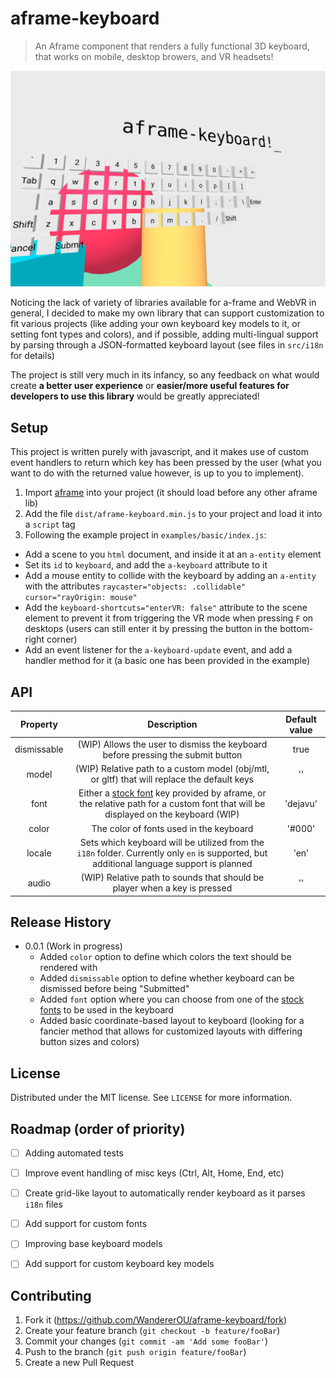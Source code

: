 # aframe-keyboard
> An Aframe component that renders a fully functional 3D keyboard, that works on mobile, desktop browers, and VR headsets!

![](readme.png)

Noticing the lack of variety of libraries available for a-frame and WebVR in general, I decided to make my own library that can support customization to fit various projects (like adding your own keyboard key models to it, or setting font types and colors), and if possible, adding multi-lingual support by parsing through a JSON-formatted keyboard layout (see files in `src/i18n` for details)

The project is still very much in its infancy, so any feedback on what would create **a better user experience** or **easier/more useful features for developers to use this library** would be greatly appreciated!

## Setup
This project is written purely with javascript, and it makes use of custom event handlers to return which key has been pressed by the user (what you want to do with the returned value however, is up to you to implement). 

1. Import [aframe](https://aframe.io) into your project (it should load before any other aframe lib)
2. Add the file `dist/aframe-keyboard.min.js` to your project and load it into a `script` tag
3. Following the example project in `examples/basic/index.js`:
  * Add a scene to you `html` document, and inside it at an `a-entity` element
  * Set its `id` to `keyboard`, and add the `a-keyboard` attribute to it
  * Add a mouse entity to collide with the keyboard by adding an `a-entity` with the attributes `raycaster="objects: .collidable" cursor="rayOrigin: mouse"`
  * Add the `keyboard-shortcuts="enterVR: false"` attribute to the scene element to prevent it from triggering the VR mode when pressing `F` on desktops (users can still enter it by pressing the button in the bottom-right corner)
  * Add an event listener for the `a-keyboard-update` event, and add a handler method for it (a basic one has been provided in the example)

## API

| Property | Description | Default value |
| :--: | :--: | :--: |
| dismissable | (WIP) Allows the user to dismiss the keyboard before pressing the submit button | true |
| model | (WIP) Relative path to a custom model (obj/mtl, or gltf) that will replace the default keys | '' |
| font | Either a [stock font](https://aframe.io/docs/0.9.0/components/text.html#stock-fonts) key provided by aframe, or the relative path for a custom font that will be displayed on the keyboard (WIP) | 'dejavu' |
| color | The color of fonts used in the keyboard | '#000' |
| locale | Sets which keyboard will be utilized from the `i18n` folder. Currently only `en` is supported, but additional language support is planned | 'en' |
| audio | (WIP) Relative path to sounds that should be player when a key is pressed | '' |

## Release History
* 0.0.1 (Work in progress)
    * Added `color` option to define which colors the text should be rendered with
    * Added `dismissable` option to define whether keyboard can be dismissed before being "Submitted"
    * Added `font` option where you can choose from one of the [stock fonts](https://aframe.io/docs/0.9.0/components/text.html#stock-fonts) to be used in the keyboard
    * Added basic coordinate-based layout to keyboard (looking for a fancier method that allows for customized layouts with differing button sizes and colors)

## License
Distributed under the MIT license. See ``LICENSE`` for more information.

## Roadmap (order of priority)
- [ ] Adding automated tests 
- [ ] Improve event handling of misc keys (Ctrl, Alt, Home, End, etc)
- [ ] Create grid-like layout to automatically render keyboard as it parses `i18n` files
- [ ] Add support for custom fonts
- [ ] Improving base keyboard models
- [ ] Add support for custom keyboard key models


## Contributing

1. Fork it (<https://github.com/WandererOU/aframe-keyboard/fork>)
2. Create your feature branch (`git checkout -b feature/fooBar`)
3. Commit your changes (`git commit -am 'Add some fooBar'`)
4. Push to the branch (`git push origin feature/fooBar`)
5. Create a new Pull Request
